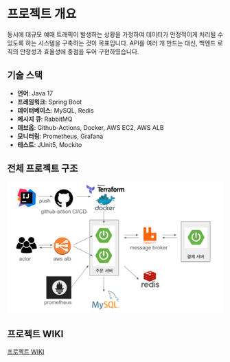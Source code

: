 # 프로젝트 개요

동시에 대규모 예매 트래픽이 발생하는 상황을 가정하여 데이터가 안정적이게 처리될 수 있도록 하는 시스템을 구축하는 것이 목표입니다.
API를 여러 개 만드는 대신, 백엔드 로직의 안정성과 효율성에 중점을 두어 구현하였습니다.


## 기술 스택

- **언어**: Java 17
- **프레임워크**: Spring Boot
- **데이터베이스**: MySQL, Redis
- **메시지 큐**: RabbitMQ
- **데브옵**: Github-Actions, Docker, AWS EC2, AWS ALB
- **모니터링**: Prometheus, Grafana
- **테스트**: JUnit5, Mockito


## 전체 프로젝트 구조

![전체 프로젝트 구조](images/project-structure.png)

## 프로젝트 WIKI 
[프로젝트 WIKI](https://github.com/f-lab-edu/safe-ticket/wiki)
